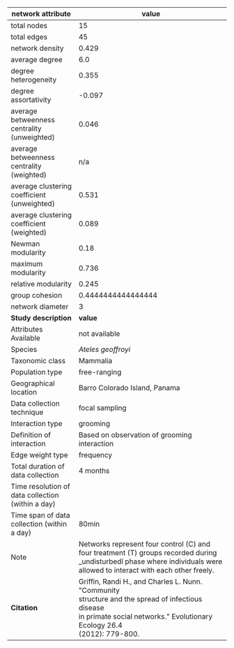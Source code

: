 network attribute|value
---|---
total nodes|15
total edges|45
network density|0.429
average degree|6.0
degree heterogeneity|0.355
degree assortativity|-0.097
average betweenness centrality (unweighted)|0.046
average betweenness centrality (weighted)|n/a
average clustering coefficient (unweighted)|0.531
average clustering coefficient (weighted)|0.089
Newman modularity|0.18
maximum modularity|0.736
relative modularity|0.245
group cohesion|0.4444444444444444
network diameter|3
**Study description**|**value**
Attributes Available|not available
Species|*Ateles geoffroyi*
Taxonomic class|Mammalia
Population type|free-ranging
Geographical location|Barro Colorado Island, Panama
Data collection technique|focal sampling
Interaction type|grooming
Definition of interaction|Based on observation of grooming interaction
Edge weight type|frequency
Total duration of data collection|4 months
Time resolution of data collection (within a day)|
Time span of data collection (within a day)|80min
Note|Networks represent four control (C)  and four treatment (T) groups recorded during _undisturbedî phase where individuals were allowed to interact with each other freely.
**Citation** | Griffin, Randi H., and Charles L. Nunn. "Community <br> structure and the spread of infectious disease <br> in primate social networks." Evolutionary Ecology 26.4 <br> (2012): 779-800.